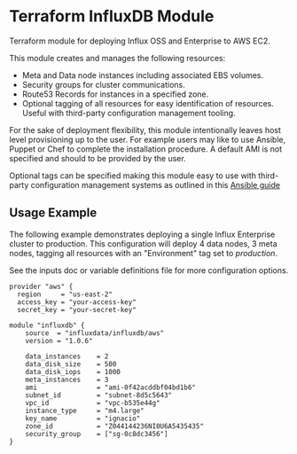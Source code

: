 # Terraform InfluxDB Module

Terraform module for deploying Influx OSS and Enterprise to AWS EC2.

This module creates and manages the following resources:

* Meta and Data node instances including associated EBS volumes.
* Security groups for cluster communications.
* Route53 Records for instances in a specified zone.
* Optional tagging of all resources for easy identification of resources. Useful with third-party configuration management tooling.

For the sake of deployment flexibility, this module intentionally leaves host level provisioning up to the user. For example users may like to use Ansible, Puppet or Chef to complete the installation procedure. A default AMI is not specified and should to be provided by the user.

Optional tags can be specified making this module easy to use with third-party configuration management systems as outlined in this [Ansible guide](http://docs.ansible.com/ansible/latest/intro_dynamic_inventory.html#example-aws-ec2-external-inventory-script)

## Usage Example

The following example demonstrates deploying a single Influx Enterprise cluster to production. This configuration will deploy 4 data nodes, 3 meta nodes, tagging all resources with an "Environment" tag set to _production_.

See the inputs doc or variable definitions file for more configuration options.

```
provider "aws" {
  region     = "us-east-2"
  access_key = "your-access-key"
  secret_key = "your-secret-key"

module "influxdb" {
    source  = "influxdata/influxdb/aws"
    version = "1.0.6"

    data_instances    = 2
    data_disk_size    = 500
    data_disk_iops    = 1000
    meta_instances    = 3
    ami               = "ami-0f42acddbf04bd1b6"
    subnet_id         = "subnet-8d5c5643"
    vpc_id            = "vpc-b535e44g"
    instance_type     = "m4.large"
    key_name          = "ignacio"
    zone_id           = "Z044144236NI0U6A5435435"
    security_group    = ["sg-0c8dc3456"]
}    
```
